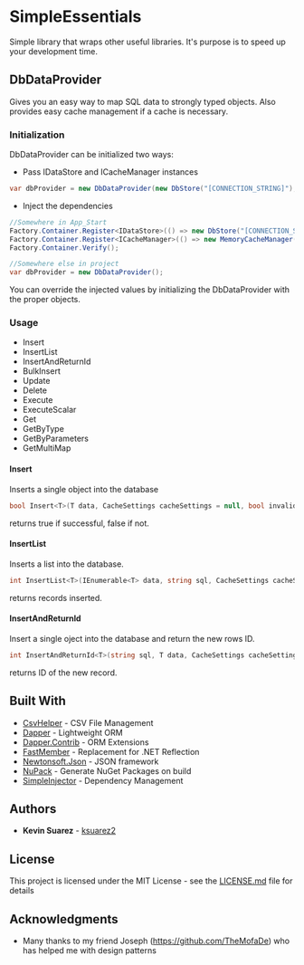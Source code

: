 # SimpleEssentials

Simple library that wraps other useful libraries. It's purpose is to speed up your development time.

## DbDataProvider

Gives you an easy way to map SQL data to strongly typed objects. Also provides easy cache management if a cache is necessary.

### Initialization

DbDataProvider can be initialized two ways:
* Pass IDataStore and ICacheManager instances
```C#
var dbProvider = new DbDataProvider(new DbStore("[CONNECTION_STRING]"), new MemoryCacheManager());
```

* Inject the dependencies
```C#
//Somewhere in App_Start
Factory.Container.Register<IDataStore>(() => new DbStore("[CONNECTION_STRING]"));
Factory.Container.Register<ICacheManager>(() => new MemoryCacheManager());
Factory.Container.Verify();

//Somewhere else in project
var dbProvider = new DbDataProvider();
```
You can override the injected values by initializing the DbDataProvider with the proper objects.


### Usage
* Insert
* InsertList
* InsertAndReturnId
* BulkInsert
* Update
* Delete
* Execute
* ExecuteScalar
* Get
* GetByType
* GetByParameters
* GetMultiMap


#### Insert

Inserts a single object into the database

```C#
bool Insert<T>(T data, CacheSettings cacheSettings = null, bool invalidateCache = false) where T : class, new();
```
returns true if successful, false if not.

#### InsertList

Inserts a list into the database.

```C#
int InsertList<T>(IEnumerable<T> data, string sql, CacheSettings cacheSettings = null) where T : class, new();
```
returns records inserted.

#### InsertAndReturnId
Insert a single oject into the database and return the new rows ID.

```C#
int InsertAndReturnId<T>(string sql, T data, CacheSettings cacheSettings = null, bool invalidateCache = false) where T : class, new();
```
returns ID of the new record.

## Built With

* [CsvHelper](https://github.com/JoshClose/CsvHelper) - CSV File Management
* [Dapper](https://github.com/StackExchange/Dapper) - Lightweight ORM
* [Dapper.Contrib](https://github.com/StackExchange/Dapper) - ORM Extensions
* [FastMember](https://github.com/mgravell/fast-member) - Replacement for .NET Reflection
* [Newtonsoft.Json](https://www.newtonsoft.com/json) - JSON framework
* [NuPack](https://github.com/Virtuoze/NuPack) - Generate NuGet Packages on build
* [SimpleInjector](https://simpleinjector.org/index.html) - Dependency Management

## Authors

* **Kevin Suarez** - [ksuarez2](https://github.com/ksuarez2)

## License

This project is licensed under the MIT License - see the [LICENSE.md](LICENSE.md) file for details

## Acknowledgments

* Many thanks to my friend Joseph (https://github.com/TheMofaDe) who has helped me with design patterns
